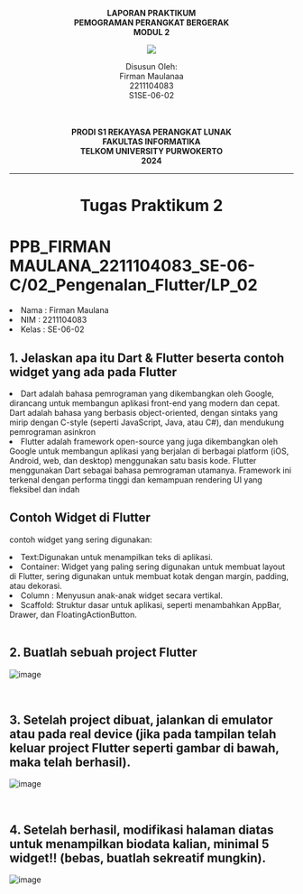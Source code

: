 <div align="center">

**LAPORAN PRAKTIKUM** <br>
**PEMOGRAMAN PERANGKAT BERGERAK** <br>
**MODUL 2** <br>

<img src="img/telkom.png"/>

Disusun Oleh:<br>
Firman Maulanaa<br>
2211104083<br>
S1SE-06-02<br>
<br>
<br>

**PRODI S1 REKAYASA PERANGKAT LUNAK** <br>
**FAKULTAS INFORMATIKA** <br>
**TELKOM UNIVERSITY PURWOKERTO** <br>
**2024** <br>
</div>

---

<div align="center">
<h1>Tugas Praktikum 2 </h1>
</div>

# PPB_FIRMAN MAULANA_2211104083_SE-06-C/02_Pengenalan_Flutter/LP_02

<li> Nama   : Firman Maulana
<li> NIM    : 2211104083
<li> Kelas  : SE-06-02

## 1. Jelaskan apa itu Dart & Flutter beserta contoh widget yang ada pada Flutter

<li>Dart adalah bahasa pemrograman yang dikembangkan oleh Google, dirancang untuk membangun aplikasi front-end yang modern dan cepat. Dart adalah bahasa yang berbasis object-oriented, dengan sintaks yang mirip dengan C-style (seperti JavaScript, Java, atau C#), dan mendukung pemrograman asinkron</li>
<li>Flutter adalah framework open-source yang juga dikembangkan oleh Google untuk membangun aplikasi yang berjalan di berbagai platform (iOS, Android, web, dan desktop) menggunakan satu basis kode. Flutter menggunakan Dart sebagai bahasa pemrograman utamanya. Framework ini terkenal dengan performa tinggi dan kemampuan rendering UI yang fleksibel dan indah</li>

## Contoh Widget di Flutter
contoh widget yang sering digunakan:

  <li>Text:Digunakan untuk menampilkan teks di aplikasi.</li>
  <li>Container: Widget yang paling sering digunakan untuk membuat layout di Flutter, sering digunakan untuk membuat kotak dengan margin, padding, atau dekorasi.</li>
  <li>Column : Menyusun anak-anak widget secara vertikal.</li>
  <li>Scaffold: Struktur dasar untuk aplikasi, seperti menambahkan AppBar, Drawer, dan FloatingActionButton.</li>


  </br>
  
## 2. Buatlah sebuah project Flutter

![image](img/1.png)

</br>



## 3. Setelah project dibuat, jalankan di emulator atau pada real device (jika pada tampilan telah keluar project Flutter seperti gambar di bawah, maka telah berhasil).

![image](img/2.png)


</br>

## 4. Setelah berhasil, modifikasi halaman diatas untuk menampilkan biodata kalian, minimal 5 widget!! (bebas, buatlah sekreatif mungkin).

![image](img/3.png)
